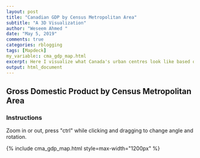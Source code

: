 ```yaml
---
layout: post
title: "Canadian GDP by Census Metropolitan Area"
subtitle: "A 3D Visualization"
author: "Weseem Ahmed "
date: "May 5, 2019"
comments: true
categories: rblogging
tags: [Mapdeck]
my_variable:: cma_gdp_map.html
excerpt: Here I visualize what Canada's urban centres look like based on their GDPs with a 3d bar graph.
output: html_document 
---
```


## Gross Domestic Product by Census Metropolitan Area

### Instructions
Zoom in or out, press "ctrl" while clicking and dragging to change angle and rotation.

{% include cma_gdp_map.html style=max-width="1200px" %}
